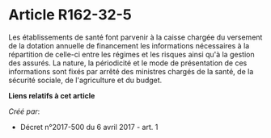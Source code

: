 # Article R162-32-5

Les établissements de santé font parvenir à la caisse chargée du versement de la dotation annuelle de financement les
informations nécessaires à la répartition de celle-ci entre les régimes et les risques ainsi qu'à la gestion des assurés. La
nature, la périodicité et le mode de présentation de ces informations sont fixés par arrêté des ministres chargés de la
santé, de la sécurité sociale, de l'agriculture et du budget.

**Liens relatifs à cet article**

_Créé par_:

  - Décret n°2017-500 du 6 avril 2017 - art. 1
